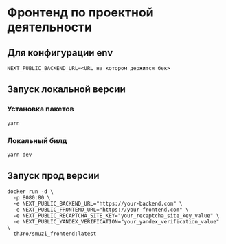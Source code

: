 # Фронтенд по проектной деятельности

## Для конфигурации env

```
NEXT_PUBLIC_BACKEND_URL=<URL на котором держится бек>
```

## Запуск локальной версии

### Установка пакетов

```
yarn
```

### Локальный билд

```
yarn dev
```

## Запуск прод версии

```
docker run -d \
  -p 8080:80 \
  -e NEXT_PUBLIC_BACKEND_URL="https://your-backend.com" \
  -e NEXT_PUBLIC_FRONTEND_URL="https://your-frontend.com" \
  -e NEXT_PUBLIC_RECAPTCHA_SITE_KEY="your_recaptcha_site_key_value" \
  -e NEXT_PUBLIC_YANDEX_VERIFICATION="your_yandex_verification_value" \
  th3ro/smuzi_frontend:latest
```
